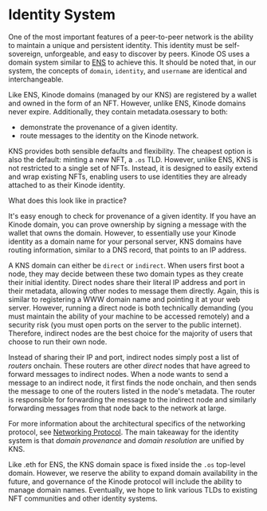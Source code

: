 # Identity System

One of the most important features of a peer-to-peer network is the ability to maintain a unique and persistent identity.
This identity must be self-sovereign, unforgeable, and easy to discover by peers.
Kinode OS uses a domain system similar to [ENS](https://ens.domains/) to achieve this.
It should be noted that, in our system, the concepts of `domain`, `identity`, and `username` are identical and interchangeable.

Like ENS, Kinode domains (managed by our KNS) are registered by a wallet and owned in the form of an NFT.
However, unlike ENS, Kinode domains never expire. Additionally, they contain metadata.osessary to both:
- demonstrate the provenance of a given identity.
- route messages to the identity on the Kinode network.

KNS provides both sensible defaults and flexibility.
The cheapest option is also the default: minting a new NFT, a `.os` TLD.
However, unlike ENS, KNS is not restricted to a single set of NFTs.
Instead, it is designed to easily extend and wrap existing NFTs, enabling users to use identities they are already attached to as their Kinode identity.

What does this look like in practice?

It's easy enough to check for provenance of a given identity.
If you have an Kinode domain, you can prove ownership by signing a message with the wallet that owns the domain.
However, to essentially use your Kinode identity as a domain name for your personal server, KNS domains have routing information, similar to a DNS record, that points to an IP address.

A KNS domain can either be `direct` or `indirect`.
When users first boot a node, they may decide between these two domain types as they create their initial identity.
Direct nodes share their literal IP address and port in their metadata, allowing other nodes to message them directly.
Again, this is similar to registering a WWW domain name and pointing it at your web server.
However, running a direct node is both technically demanding (you must maintain the ability of your machine to be accessed remotely) and a security risk (you must open ports on the server to the public internet).
Therefore, indirect nodes are the best choice for the majority of users that choose to run their own node.

Instead of sharing their IP and port, indirect nodes simply post a list of *routers* onchain.
These routers are other *direct* nodes that have agreed to forward messages to indirect nodes.
When a node wants to send a message to an indirect node, it first finds the node onchain, and then sends the message to one of the routers listed in the node's metadata.
The router is responsible for forwarding the message to the indirect node and similarly forwarding messages from that node back to the network at large.

For more information about the architectural specifics of the networking protocol, see [Networking Protocol](./networking_protocol.md).
The main takeaway for the identity system is that *domain provenance* and *domain resolution* are unified by KNS.

Like .eth for ENS, the KNS domain space is fixed inside the `.os` top-level domain.
However, we reserve the ability to expand domain availability in the future, and governance of the Kinode protocol will include the ability to manage domain names.
Eventually, we hope to link various TLDs to existing NFT communities and other identity systems.
